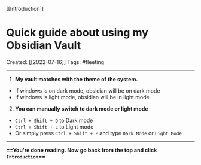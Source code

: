 [[Introduction]] 

# Quick guide about using my Obsidian Vault
Created:  [[2022-07-16]]
Tags: #fleeting 

---
1. **My vault matches with the theme of the system.** 
- If windows is on dark mode, obsidian will be on dark mode
- If windows is light mode, obsidian will be in light mode



2. **You can manually switch to dark mode or light mode**
- `Ctrl + Shift + D` to Dark mode
- `Ctrl + Shift + L` to Light mode
- Or simply press `Ctrl + Shift + P` and type `Dark Mode` or `Light Mode`  


---
**==You're done reading. 
Now go back from the top and click `Introduction`==**

